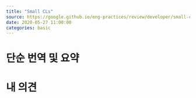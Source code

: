 ```yaml
---
title: "Small CLs"
source: https://google.github.io/eng-practices/review/developer/small-cls.html
date: 2020-05-27 11:00:00
categories: basic
---
```


<h1>단순 번역 및 요약</h1>

<h1>내 의견</h1>
